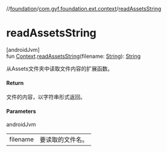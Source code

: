 //[foundation](../../index.md)/[com.gyf.foundation.ext.context](index.md)/[readAssetsString](read-assets-string.md)

# readAssetsString

[androidJvm]\
fun [Context](https://developer.android.com/reference/kotlin/android/content/Context.html).[readAssetsString](read-assets-string.md)(filename: [String](https://kotlinlang.org/api/core/kotlin-stdlib/kotlin/-string/index.html)): [String](https://kotlinlang.org/api/core/kotlin-stdlib/kotlin/-string/index.html)

从Assets文件夹中读取文件内容的扩展函数。

#### Return

文件的内容，以字符串形式返回。

#### Parameters

androidJvm

| | |
|---|---|
| filename | 要读取的文件名。 |